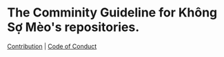 # The Comminity Guideline for Không Sợ Mèo's repositories.

[Contribution](https://github.com/khongsomeo/.github/blob/master/CONTRIBUTING.md) | [Code of Conduct](https://github.com/khongsomeo/.github/blob/master/CODE_OF_CONDUCT.md)
